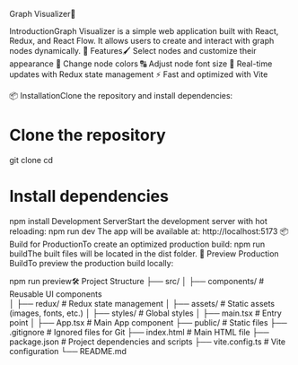 
Graph Visualizer🚀

IntroductionGraph Visualizer is a simple web application built with React, Redux, and React Flow. It allows users to create and interact with graph nodes dynamically.
🎨 Features🖌 Select nodes and customize their appearance
🎨 Change node colors
🔠 Adjust node font size
🔄 Real-time updates with Redux state management
⚡ Fast and optimized with Vite

📦 InstallationClone the repository and install dependencies:
# Clone the repository
git clone <repository-url>
cd <project-directory>

# Install dependencies
npm install  Development ServerStart the development server with hot reloading:
npm run dev  The app will be available at: http://localhost:5173
📦 Build for ProductionTo create an optimized production build:
npm run buildThe built files will be located in the dist folder.
🚀 Preview Production BuildTo preview the production build locally:

npm run preview🛠 Project Structure
├── src/ 
│   ├── components/      # Reusable UI components          
│   ├── redux/           # Redux state management
│   ├── assets/          # Static assets (images, fonts, etc.)
│   ├── styles/          # Global styles
│   ├── main.tsx         # Entry point
│   ├── App.tsx          # Main App component
├── public/              # Static files
├── .gitignore           # Ignored files for Git
├── index.html           # Main HTML file
├── package.json         # Project dependencies and scripts
├── vite.config.ts       # Vite configuration
└── README.md            
